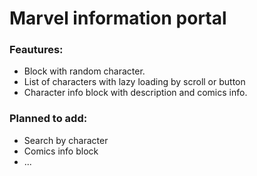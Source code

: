 # Marvel information portal

### Feautures:

-   Block with random character.
-   List of characters with lazy loading by scroll or button
-   Character info block with description and comics info.

### Planned to add:

-   Search by character
-   Comics info block
-   ...
